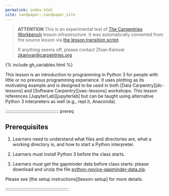 ```yaml
---
permalink: index.html
site: sandpaper::sandpaper_site
---
```


> **ATTENTION** This is an experimental test of [The Carpentries Workbench](https://carpentries.github.io/workbench) lesson infrastructure.
> It was automatically converted from the source lesson via [the lesson transition script](https://github.com/carpentries/lesson-transition/).
> 
> If anything seems off, please contact Zhian Kamvar [zkamvar@carpentries.org](mailto:zkamvar@carpentries.org)

{% include gh\_variables.html %}

This lesson is an introduction to programming in Python 3 for people with little or no previous
programming experience. It uses plotting as its motivating example and is designed to be used in
both [Data Carpentry][dc-lessons] and [Software Carpentry][swc-lessons] workshops.
This lesson references [JupyterLab][jupyterlab] but can be taught using alternative Python 3 interpreters
as well (e.g., repl.it, Anaconda).

::::::::::::::::::::::::::::::::::::::::::  prereq

## Prerequisites

1. Learners need to understand what files and directories are,
  what a working directory is,
  and how to start a Python interpreter.

2. Learners must install Python 3 before the class starts.

3. Learners must get the gapminder data before class starts:
  please download and unzip the file
  [python-novice-gapminder-data.zip](files/python-novice-gapminder-data.zip).
  
  Please see [the setup instructions][lesson-setup]
  for more details.
  

::::::::::::::::::::::::::::::::::::::::::::::::::




